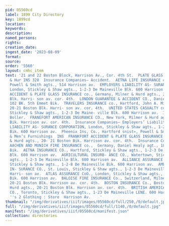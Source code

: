 ```yaml
---
pid: 05560cd
label: 1899 City Directory
key: 1899cd
location: 
keywords: 
description: 
named_persons: 
rights: 
creation_date: 
ingest_date: '2023-08-09'
format: 
source: 
order: '5560'
layout: cmhc_item
text: '21 and 22 Boston Block, Harrison Av., Cor. 4th St.  PLATE GLASS INSURANCE.  Milner
  & Hur INS 328  Insurance Companies— Accident.  AETNA LIFE INSURANCE co., Hartford,
  Powell & Smith agts., 514 Harrison av.  EMPLOYERS LIABILITY AS- SURANCE CORPORATION,
  London, Stickley & Shaw agts., 1-2-3 De Maineville Blk. 600 Harrison av.  ERANKFORT
  ACCIDENT & PLATE GLASS INSURANCE co., Germany, Milner & Hurd agts., 20-21 Boston
  Blk. Harri- son av. cor. 4th.  LONDON GUARANTEE & ACCIDENT CO., Daniel Healy agt.,
  102 BK. 5th Emmet Bik.  TRAVELERS INSURANCE co., Hartford, John A. Milner agt.,
  20-21 Boston Blk. Harri- son av. cor. 4th.  UNITED STATES CASUALTY co., New York,
  Stickley & Shaw agts., 1-2-3 De Maine- ville Blk. 600 Harrison av.  Insurance Companies—
  Boller.  FRANEFORT AMERICAN INSURANCE CO., New York, Milmer & Hurd agts., 2021 Boston
  Bik. Harrison av. cor. 4th.  Insurance Companies— Employers’ Liability.  EMPLOYERS
  LIABILITY AS- SURANCE CORPORATION, London, Stickley & Shaw agts., 1-2-3 De Maineville
  Bik. 600 Harrison av.  Pheenix Ins, Co., Hartford snist», Powell & Smith, Agts,  o>  lothing
  & Men’s Furnishings  INS  FRANKFORT ACCIDENT & PLATE GLASS INSURANCE co., Milner
  & Hurd agts., 20- 21 Boston Bik. Harrison av. cor. 4th.  Insurance Companies—  Fire.
  AACHEN AND MUNICH FIRE INSURANCE co.,  Germany, Daniel Healy agt., 102 EB. 5th Emmet
  Bik.  AETNA INSURANCE CO., Hartford, Stickley & Shaw agts., 1-2-3 De Maineville
  Blk. 600 Harrison av.  AGRICULTURAL INSURB- ANCE CO., Watertown, Stick- ley & Shaw
  agts., 1-2-3 De Maineville Blk. 600 Harrison av.  ALLIANCE ASSURANCE CoO., London,
  Stickley & Shaw agts., 1-2-8 De Maineville Bik. 600 Harrison av.  AMERICAN CENTRAL
  IN- SURANCE CO., St. Louis, Stickley & Shaw agts., 1-2-3 De Maineville Blk. 600
  Harri- son av.  ATLAS ASSURANCE CoO., London, Stickley & Shaw agts., 1-2-3 De Maineville
  Bik. 600 Harrison av.  BALOISE FIRE INSURANCE Co., Switzerland, Milner & Hurd agts.,
  20-21 Boston Blk. Harrison av. cor. 4th.  BOSTON INSURANCE Co., Boston, Milner &
  Hurd agts., 20-21 Boston Blk. Harrison av. cor. 4th.  BRITISH AMERICA AS- SURANCE
  CO., Toronto, Stickley & Shaw agts., 1-23 De Maineville LENE. 600 Harri- son av.  Hayden
  ''s 2 Glothing : Store  Harrison Av.    '
thumbnail: "/img/derivatives/iiif/images/05560cd/full/250,/0/default.jpg"
full: "/img/derivatives/iiif/images/05560cd/full/1140,/0/default.jpg"
manifest: "/img/derivatives/iiif/05560cd/manifest.json"
collection: directories
---
```

